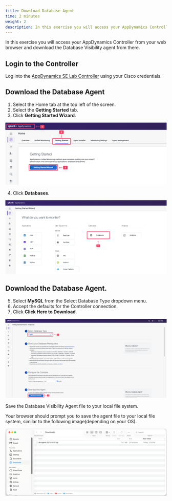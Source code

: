 ```yaml
---
title: Download Database Agent
time: 2 minutes
weight: 2
description: In this exercise you will access your AppDynamics Controller from your web browser and download the Database Visibility agent from there.
---
```


In this exercise you will access your AppDynamics Controller from your web browser and download the Database Visibility agent from there.

## Login to the Controller
Log into the [AppDynamics SE Lab Controller](https://se-lab.saas.appdynamics.com/controller/) using your Cisco credentials.

## Download the Database Agent

1. Select the Home tab at the top left of the screen.
2. Select the **Getting Started** tab.
3. Click **Getting Started Wizard**.

![Getting Started](images/04-download-gettingstarted.png)

4. Click **Databases**.

![Select Agent](images/04-download-db-agent.png)

## Download the Database Agent.

5. Select **MySQL** from the Select Database Type dropdown menu.
6. Accept the defaults for the Controller connection.
7. Click **Click Here to Download**.

![Download](images/04-download-download.png)

Save the Database Visibility Agent file to your local file system.

Your browser should prompt you to save the agent file to your local file system, similar to the following image(depending on your OS).

![Save](images/04-download-local-agent.png)

